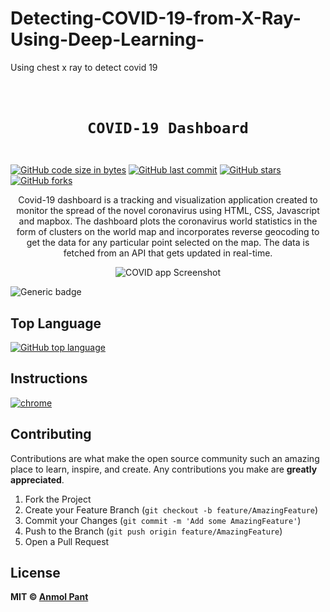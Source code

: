 # Detecting-COVID-19-from-X-Ray-Using-Deep-Learning-
Using chest x ray to detect covid 19

<code>
  <h1 align="center">COVID-19 Dashboard</h1>
</code>

[![GitHub code size in bytes](https://img.shields.io/github/languages/code-size/anmolpant/Covid-19-Dashboard?logo=github&style=social)](https://github.com/anmolpant/) [![GitHub last commit](https://img.shields.io/github/last-commit/anmolpant/Covid-19-Dashboard?style=social&logo=git)](https://github.com/anmolpant/) [![GitHub stars](https://img.shields.io/github/stars/anmolpant/Covid-19-Dashboard?style=social)](https://github.com/anmolpant/Covid-19-Dashboard/stargazers) [![GitHub forks](https://img.shields.io/github/forks/anmolpant/Covid-19-Dashboard?style=social&logo=git)](https://github.com/anmolpant/Covid-19-Dashboard/network)

<p align="center">
Covid-19 dashboard is a tracking and visualization application created to monitor the spread of the novel coronavirus using HTML, CSS, Javascript and mapbox.
The dashboard plots the coronavirus world statistics in the form of clusters on the world map and incorporates reverse geocoding to get the data for any particular point selected on the map. The data is fetched from an API that gets updated in real-time.
</p>

<p align="center">
<img src="https://github.com/anmolpant/Covid-19-Dashboard/blob/master/ss/covidDB.PNG" alt="COVID app Screenshot"/>
</p>

![Generic badge](https://img.shields.io/badge/COVID_19-Dashboard-green)

## Top Language

[![GitHub top language](https://img.shields.io/github/languages/top/anmolpant/Covid-19-Dashboard?logo=jupyter&style=social)](https://github.com/anmolpant/)

## Instructions

[![chrome](https://img.shields.io/badge/Open-index.html-lightgrey.svg?logo=google-chrome&style=popout&logoColor=red)](#!)

## Contributing

Contributions are what make the open source community such an amazing place to learn, inspire, and create. Any contributions you make are **greatly appreciated**.

1. Fork the Project
2. Create your Feature Branch (`git checkout -b feature/AmazingFeature`)
3. Commit your Changes (`git commit -m 'Add some AmazingFeature'`)
4. Push to the Branch (`git push origin feature/AmazingFeature`)
5. Open a Pull Request

## License

**MIT &copy; [Anmol Pant](https://github.com/anmolpant/Natural-Language-Processing-Tasks/blob/master/LICENSE)**